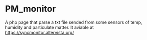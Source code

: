 # PM_monitor
A php page that parse a txt file sended from some sensors of temp, humidity and particulate matter. It aviable at https://syncmonitor.altervista.org/
